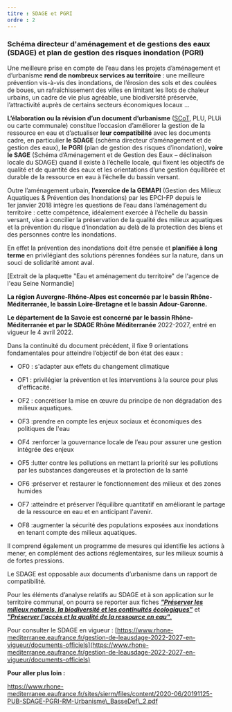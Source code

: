 ```yaml
---
titre : SDAGE et PGRI
ordre : 2
---
```


### Schéma directeur d'aménagement et de gestions des eaux (SDAGE) et plan de gestion des risques inondation (PGRI)

Une meilleure prise en compte de l’eau dans les projets d’aménagement et d’urbanisme **rend de nombreux services au territoire** : une meilleure prévention vis-à-vis des inondations, de l’érosion des sols et des coulées de boues, un rafraîchissement des villes en limitant les îlots de chaleur urbains, un cadre de vie plus agréable, une biodiversité préservée, l’attractivité auprès de certains secteurs économiques locaux …

**L’élaboration ou la révision d’un document d’urbanisme** ([SCoT](/projets/undefined/content#__PAC__Dispositions__de__documents__supra__territoriaux__et__doctrines__1645522599310__1645522658081), PLU, PLUi ou carte communale) constitue l’occasion d’améliorer la gestion de la ressource en eau et d’actualiser **leur compatibilité** avec les documents cadre, en particulier **le SDAGE** (schéma directeur d’aménagement et de gestion des eaux), **le PGRI** (plan de gestion des risques d’inondation), **voire le SAGE** (Schéma d’Aménagement et de Gestion des Eaux – déclinaison locale du SDAGE) quand il existe à l’échelle locale, qui fixent les objectifs de qualité et de quantité des eaux et les orientations d’une gestion équilibrée et durable de la ressource en eau à l’échelle du bassin versant.

Outre l’aménagement urbain, **l’exercice de la GEMAPI** (Gestion des Milieux Aquatiques & Prévention des Inondations) par les EPCI-FP depuis le 1er janvier 2018 intègre les questions de l’eau dans l’aménagement du territoire : cette compétence, idéalement exercée à l’échelle du bassin versant, vise à concilier la préservation de la qualité des milieux aquatiques et la prévention du risque d’inondation au delà de la protection des biens et des personnes contre les inondations.

En effet la prévention des inondations doit être pensée et **planifiée à long terme** en privilégiant des solutions pérennes fondées sur la nature, dans un souci de solidarité amont aval.

\[Extrait de la plaquette "Eau et aménagement du territoire" de l'agence de l'eau Seine Normandie\]

**La région Auvergne-Rhône-Alpes est concernée par le bassin Rhône-Méditerranée, le bassin Loire-Bretagne et le bassin Adour-Garonne.**

**Le département de la Savoie est concerné par le bassin Rhône-Méditerranée et par le SDAGE Rhône Méditerranée** 2022-2027, entré en vigueur le 4 avril 2022.

Dans la continuité du document précédent, il fixe 9 orientations fondamentales pour atteindre l’objectif de bon état des eaux :

*   OF0 : s'adapter aux effets du changement climatique
    

*   OF1 : privilégier la prévention et les interventions à la source pour plus d'efficacité.
    
*   OF2 : concrétiser la mise en œuvre du principe de non dégradation des milieux aquatiques.
    
*   OF3 :prendre en compte les enjeux sociaux et économiques des politiques de l'eau
    
*   OF4 :renforcer la gouvernance locale de l’eau pour assurer une gestion intégrée des enjeux
    
*   OF5 :lutter contre les pollutions en mettant la priorité sur les pollutions par les substances dangereuses et la protection de la santé
    
*   OF6 :préserver et restaurer le fonctionnement des milieux et des zones humides
    
*   OF7 :atteindre et préserver l’équilibre quantitatif en améliorant le partage de la ressource en eau et en anticipant l'avenir.
    
*   OF8 :augmenter la sécurité des populations exposées aux inondations en tenant compte des milieux aquatiques.
    

Il comprend également un programme de mesures qui identifie les actions à mener, en complément des actions réglementaires, sur les milieux soumis à de fortes pressions.

Le SDAGE est opposable aux documents d’urbanisme dans un rapport de compatibilité.

Pour les éléments d’analyse relatifs au SDAGE et à son application sur le territoire communal, on pourra se reporter aux fiches [**_"Préserver les milieux naturels, la biodiversité et les continuités écologiques"_**](/projets/undefined/content#__PAC__PP__du__territoire__Preserver__les__milieux__naturels__la__biodiversite__et__les__CE__intro) et [**_"Préserver l'accès et la qualité de la ressource en eau"_**.](/projets/undefined/content#__PAC__PP__du__territoire__Preserver__l__acces__et__la__qualite__de__la__ressource__en__eau__intro)

Pour consulter le SDAGE en vigueur : [https://www.rhone-mediterranee.eaufrance.fr/gestion-de-leausdage-2022-2027-en-vigueur/documents-officiels](https://www.rhone-mediterranee.eaufrance.fr/gestion-de-leausdage-2022-2027-en-vigueur/documents-officiels)

**Pour aller plus loin :**

https://www.rhone-mediterranee.eaufrance.fr/sites/sierm/files/content/2020-06/20191125-PUB-SDAGE-PGRI-RM-Urbanisme\_BasseDef\_2.pdf
